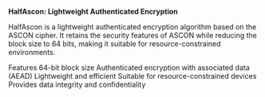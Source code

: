 **HalfAscon: Lightweight Authenticated Encryption**

HalfAscon is a lightweight authenticated encryption algorithm based on the ASCON cipher. It retains the security features of ASCON while reducing the block size to 64 bits, making it suitable for resource-constrained environments.

Features
			64-bit block size
			Authenticated encryption with associated data (AEAD)
			Lightweight and efficient
			Suitable for resource-constrained devices
			Provides data integrity and confidentiality
